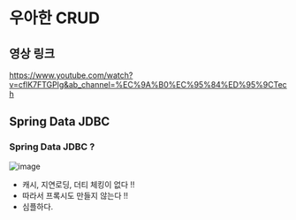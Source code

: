 # 우아한 CRUD
## 영상 링크
https://www.youtube.com/watch?v=cflK7FTGPlg&ab_channel=%EC%9A%B0%EC%95%84%ED%95%9CTech

## Spring Data JDBC
### Spring Data JDBC ?
![image](https://user-images.githubusercontent.com/60383031/165118480-837002c9-7b5f-452d-ac06-3f51305797cc.png)

- 캐시, 지연로딩, 더티 체킹이 없다 !!
- 따라서 프록시도 만들지 않는다 !!
- 심플하다.
